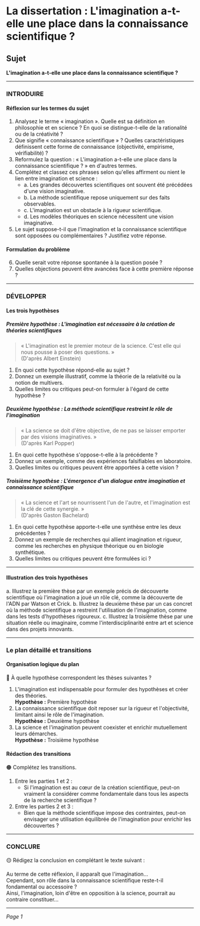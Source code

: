 # La dissertation : L'imagination a-t-elle une place dans la connaissance scientifique ?

## Sujet
**L'imagination a-t-elle une place dans la connaissance scientifique ?**

---

### INTRODUIRE

#### Réflexion sur les termes du sujet

1. Analysez le terme « imagination ». Quelle est sa définition en philosophie et en science ? En quoi se distingue-t-elle de la rationalité ou de la créativité ?
2. Que signifie « connaissance scientifique » ? Quelles caractéristiques définissent cette forme de connaissance (objectivité, empirisme, vérifiabilité) ?
3. Reformulez la question : « L'imagination a-t-elle une place dans la connaissance scientifique ? » en d'autres termes.
4. Complétez et classez ces phrases selon qu'elles affirment ou nient le lien entre imagination et science :
   - a. Les grandes découvertes scientifiques ont souvent été précédées d'une vision imaginative.
   - b. La méthode scientifique repose uniquement sur des faits observables.
   - c. L'imagination est un obstacle à la rigueur scientifique.
   - d. Les modèles théoriques en science nécessitent une vision imaginative.
5. Le sujet suppose-t-il que l'imagination et la connaissance scientifique sont opposées ou complémentaires ? Justifiez votre réponse.

#### Formulation du problème

6. Quelle serait votre réponse spontanée à la question posée ?
7. Quelles objections peuvent être avancées face à cette première réponse ?

---

### DÉVELOPPER

#### Les trois hypothèses

##### Première hypothèse : L'imagination est nécessaire à la création de théories scientifiques

> « L'imagination est le premier moteur de la science. C'est elle qui nous pousse à poser des questions. »  
> (D'après Albert Einstein)

1. En quoi cette hypothèse répond-elle au sujet ?
2. Donnez un exemple illustratif, comme la théorie de la relativité ou la notion de multivers.
3. Quelles limites ou critiques peut-on formuler à l'égard de cette hypothèse ?

##### Deuxième hypothèse : La méthode scientifique restreint le rôle de l'imagination

> « La science se doit d'être objective, de ne pas se laisser emporter par des visions imaginatives. »  
> (D'après Karl Popper)

1. En quoi cette hypothèse s'oppose-t-elle à la précédente ?
2. Donnez un exemple, comme des expériences falsifiables en laboratoire.
3. Quelles limites ou critiques peuvent être apportées à cette vision ?

##### Troisième hypothèse : L'émergence d'un dialogue entre imagination et connaissance scientifique

> « La science et l'art se nourrissent l'un de l'autre, et l'imagination est la clé de cette synergie. »  
> (D'après Gaston Bachelard)

1. En quoi cette hypothèse apporte-t-elle une synthèse entre les deux précédentes ?
2. Donnez un exemple de recherches qui allient imagination et rigueur, comme les recherches en physique théorique ou en biologie synthétique.
3. Quelles limites ou critiques peuvent être formulées ici ?

---

#### Illustration des trois hypothèses

a. Illustrez la première thèse par un exemple précis de découverte scientifique où l'imagination a joué un rôle clé, comme la découverte de l'ADN par Watson et Crick.
b. Illustrez la deuxième thèse par un cas concret où la méthode scientifique a restreint l'utilisation de l'imagination, comme dans les tests d'hypothèses rigoureux.
c. Illustrez la troisième thèse par une situation réelle ou imaginaire, comme l'interdisciplinarité entre art et science dans des projets innovants.

---

### Le plan détaillé et transitions

#### Organisation logique du plan

🔴 À quelle hypothèse correspondent les thèses suivantes ?

1. L'imagination est indispensable pour formuler des hypothèses et créer des théories.  
   **Hypothèse :** Première hypothèse
2. La connaissance scientifique doit reposer sur la rigueur et l'objectivité, limitant ainsi le rôle de l'imagination.  
   **Hypothèse :** Deuxième hypothèse
3. La science et l'imagination peuvent coexister et enrichir mutuellement leurs démarches.  
   **Hypothèse :** Troisième hypothèse

#### Rédaction des transitions

🟠 Complétez les transitions.

1. Entre les parties 1 et 2 :  
   - Si l'imagination est au cœur de la création scientifique, peut-on vraiment la considérer comme fondamentale dans tous les aspects de la recherche scientifique ?
2. Entre les parties 2 et 3 :  
   - Bien que la méthode scientifique impose des contraintes, peut-on envisager une utilisation équilibrée de l'imagination pour enrichir les découvertes ?

---

### CONCLURE

🟡 Rédigez la conclusion en complétant le texte suivant :

Au terme de cette réflexion, il apparaît que l'imagination…  
Cependant, son rôle dans la connaissance scientifique reste-t-il fondamental ou accessoire ?  
Ainsi, l'imagination, loin d'être en opposition à la science, pourrait au contraire constituer… 

--- 

*Page 1*